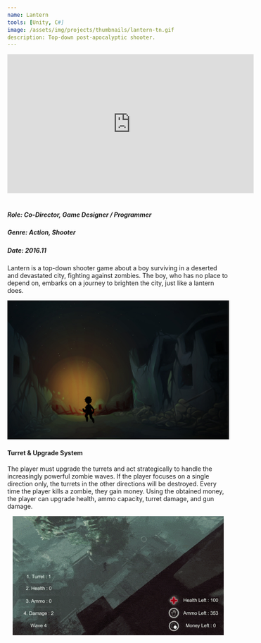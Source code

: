 ```yaml
---
name: Lantern
tools: [Unity, C#]
image: /assets/img/projects/thumbnails/lantern-tn.gif
description: Top-down post-apocalyptic shooter.
---
```


<div class="video">
    <iframe width="560" height="315" src="https://www.youtube.com/embed/taADU5yFMBE" frameborder="0" allow="accelerometer; autoplay; encrypted-media; gyroscope; picture-in-picture" allowfullscreen></iframe>
</div> <br>

##### Role: Co-Director, Game Designer / Programmer
##### Genre: Action, Shooter
##### Date: 2016.11

Lantern is a top-down shooter game about a boy surviving in a deserted and devastated city, fighting against zombies. The boy, who has no place to depend on, embarks on a journey to brighten the city, just like a lantern does.

<center> <img src="/assets/img/projects/reg/lantern-concept.jpg"/> </center>

#### Turret & Upgrade System
The player must upgrade the turrets and act strategically to handle the increasingly powerful zombie waves. If the player focuses on a single direction only, the turrets in the other directions will be destroyed. Every time the player kills a zombie, they gain money. Using the obtained money, the player can upgrade health, ammo capacity, turret damage, and gun damage.

<center> <img src="/assets/img/projects/reg/lantern-combat.gif"/> </center>